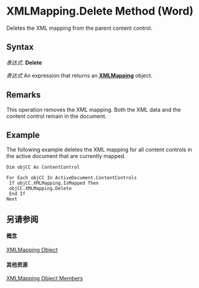 
# XMLMapping.Delete Method (Word)

Deletes the XML mapping from the parent content control.


## Syntax

 _表达式_. **Delete**

 _表达式_ An expression that returns an **[XMLMapping](cf76802b-f93d-0f3b-4936-ca357a7d7ff8.md)** object.


## Remarks

This operation removes the XML mapping. Both the XML data and the content control remain in the document.


## Example

The following example deletes the XML mapping for all content controls in the active document that are currently mapped.


```
Dim objCC As ContentControl 
 
For Each objCC In ActiveDocument.ContentControls 
 If objCC.XMLMapping.IsMapped Then 
 objCC.XMLMapping.Delete 
 End If 
Next
```


## 另请参阅


#### 概念


[XMLMapping Object](cf76802b-f93d-0f3b-4936-ca357a7d7ff8.md)
#### 其他资源


[XMLMapping Object Members](http://msdn.microsoft.com/library/8fb27e7a-1d02-4754-87ca-f117cc67cdff%28Office.15%29.aspx)